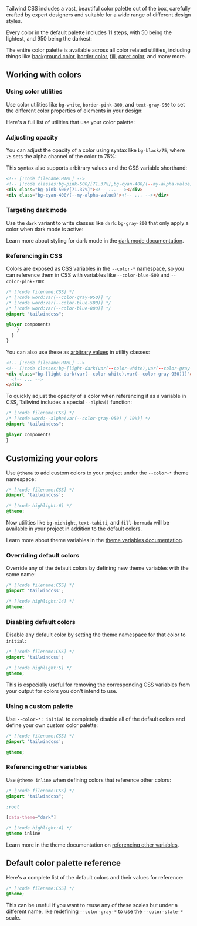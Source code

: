 Tailwind CSS includes a vast, beautiful color palette out of the box, carefully crafted by expert designers and suitable for a wide range of different design styles.

<div className="my-10">

</div>

Every color in the default palette includes 11 steps, with 50 being the lightest, and 950 being the darkest:

The entire color palette is available across all color related utilities, including things like [background color](/docs/background-color), [border color](/docs/border-color), [fill](/docs/fill), [caret color](/docs/caret-color), and many more.

## Working with colors

### Using color utilities

Use color utilities like `bg-white`, `border-pink-300`, and `text-gray-950` to set the different color properties of elements in your design:

Here's a full list of utilities that use your color palette:

### Adjusting opacity

You can adjust the opacity of a color using syntax like `bg-black/75`, where `75` sets the alpha channel of the color to 75%:

This syntax also supports arbitrary values and the CSS variable shorthand:

```html
<!-- [!code filename:HTML] -->
<!-- [!code classes:bg-pink-500/[71.37%],bg-cyan-400/(--my-alpha-value)] -->
<div class="bg-pink-500/[71.37%]"><!-- ... --></div>
<div class="bg-cyan-400/(--my-alpha-value)"><!-- ... --></div>
```

### Targeting dark mode

Use the `dark` variant to write classes like `dark:bg-gray-800` that only apply a color when dark mode is active:

Learn more about styling for dark mode in the [dark mode documentation](/docs/dark-mode).

### Referencing in CSS

Colors are exposed as CSS variables in the `--color-*` namespace, so you can reference them in CSS with variables like `--color-blue-500` and `--color-pink-700`:

```css
/* [!code filename:CSS] */
/* [!code word:var(--color-gray-950)] */
/* [!code word:var(--color-blue-500)] */
/* [!code word:var(--color-blue-800)] */
@import "tailwindcss";

@layer components
    }
  }
}
```

You can also use these as [arbitrary values]() in utility classes:

```html
<!-- [!code filename:HTML] -->
<!-- [!code classes:bg-[light-dark(var(--color-white),var(--color-gray-950))]] -->
<div class="bg-[light-dark(var(--color-white),var(--color-gray-950))]">
  <!-- ... -->
</div>
```

To quickly adjust the opacity of a color when referencing it as a variable in CSS, Tailwind includes a special <code>--alpha()</code> function:

```css
/* [!code filename:CSS] */
/* [!code word:--alpha(var(--color-gray-950) / 10%)] */
@import "tailwindcss";

@layer components
}
```

## Customizing your colors

Use `@theme` to add custom colors to your project under the `--color-*` theme namespace:

```css
/* [!code filename:CSS] */
@import 'tailwindcss';

/* [!code highlight:6] */
@theme;
```

Now utilities like `bg-midnight`, `text-tahiti`, and `fill-bermuda` will be available in your project in addition to the default colors.

Learn more about theme variables in the [theme variables documentation](/docs/theme).

### Overriding default colors

Override any of the default colors by defining new theme variables with the same name:

```css
/* [!code filename:CSS] */
@import 'tailwindcss';

/* [!code highlight:14] */
@theme;
```

### Disabling default colors

Disable any default color by setting the theme namespace for that color to `initial`:

```css
/* [!code filename:CSS] */
@import 'tailwindcss';

/* [!code highlight:5] */
@theme;
```

This is especially useful for removing the corresponding CSS variables from your output for colors you don't intend to use.

### Using a custom palette

Use `--color-*: initial` to completely disable all of the default colors and define your own custom color palette:

```css
/* [!code filename:CSS] */
@import 'tailwindcss';

@theme;
```

### Referencing other variables

Use `@theme inline` when defining colors that reference other colors:

```css
/* [!code filename:CSS] */
@import "tailwindcss";

:root

[data-theme="dark"]

/* [!code highlight:4] */
@theme inline
```

Learn more in the theme documentation on [referencing other variables](/docs/theme#referencing-other-variables).

## Default color palette reference

Here's a complete list of the default colors and their values for reference:

```css
/* [!code filename:CSS] */
@theme;
```

This can be useful if you want to reuse any of these scales but under a different name, like redefining `--color-gray-*` to use the `--color-slate-*` scale.
